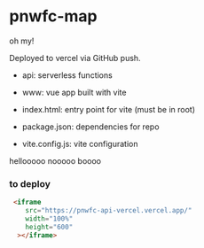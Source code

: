 # pnwfc-map

oh my!

Deployed to vercel via GitHub push.

 * api: serverless functions
 * www: vue app built with vite

 * index.html: entry point for vite (must be in root)
 * package.json: dependencies for repo
 * vite.config.js: vite configuration

 hellooooo
 nooooo boooo

### to deploy
``` html
 <iframe 
    src="https://pnwfc-api-vercel.vercel.app/" 
    width="100%" 
    height="600" 
  ></iframe>
```
